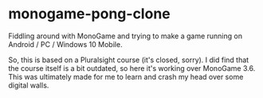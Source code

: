# monogame-pong-clone
Fiddling around with MonoGame and trying to make a game running on Android / PC / Windows 10 Mobile.

So, this is based on a Pluralsight course (it's closed, sorry). I did find that the course itself is a bit outdated,
so here it's working over MonoGame 3.6. This was ultimately made for me to learn and crash my head over some digital walls.
